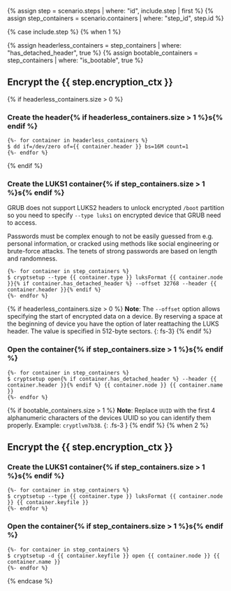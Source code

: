 {% assign step = scenario.steps | where: "id", include.step | first %}
{% assign step_containers = scenario.containers | where: "step_id", step.id %}

{% case include.step %}
  {% when 1 %}

{% assign headerless_containers = step_containers | where: "has_detached_header", true %}
{% assign bootable_containers = step_containers | where: "is_bootable", true %}

## Encrypt the {{ step.encryption_ctx }}

{% if headerless_containers.size > 0 %}
### Create the header{% if headerless_containers.size > 1 %}s{% endif %}
```
{%- for container in headerless_containers %}
$ dd if=/dev/zero of={{ container.header }} bs=16M count=1
{%- endfor %}
```
{% endif %}

### Create the LUKS1 container{% if step_containers.size > 1 %}s{% endif %}

GRUB does not support LUKS2 headers to unlock encrypted `/boot` partition so you need to specify `--type luks1` on encrypted device that GRUB need to access.

Passwords must be complex enough to not be easily guessed from e.g. personal information, or cracked using methods like social engineering or brute-force attacks. The tenets of strong passwords are based on length and randomness.

```
{%- for container in step_containers %}
$ cryptsetup --type {{ container.type }} luksFormat {{ container.node }}{% if container.has_detached_header %} --offset 32768 --header {{ container.header }}{% endif %}
{%- endfor %}
```

{% if headerless_containers.size > 0 %}
**Note**: The `--offset` option allows specifying the start of encrypted data on a device. By reserving a space at the beginning of device you have the option of later reattaching the LUKS header. The value is specified in 512-byte sectors.
{: fs-3}
{% endif %}

### Open the container{% if step_containers.size > 1 %}s{% endif %}

```
{%- for container in step_containers %}
$ cryptsetup open{% if container.has_detached_header %} --header {{ container.header }}{% endif %} {{ container.node }} {{ container.name }}
{%- endfor %}
```

{% if bootable_containers.size > 1 %}
**Note**: Replace `UUID` with the first 4 alphanumeric characters of the devices UUID so you can identify them properly. Example: `cryptlvm7b38`.
{: .fs-3 }
{% endif %}
  {% when 2 %}
## Encrypt the {{ step.encryption_ctx }}

### Create the LUKS1 container{% if step_containers.size > 1 %}s{% endif %}

```
{%- for container in step_containers %}
$ cryptsetup --type {{ container.type }} luksFormat {{ container.node }} {{ container.keyfile }}
{%- endfor %}
```

### Open the container{% if step_containers.size > 1 %}s{% endif %}

```
{%- for container in step_containers %}
$ cryptsetup -d {{ container.keyfile }} open {{ container.node }} {{ container.name }}
{%- endfor %}
```
{% endcase %}
